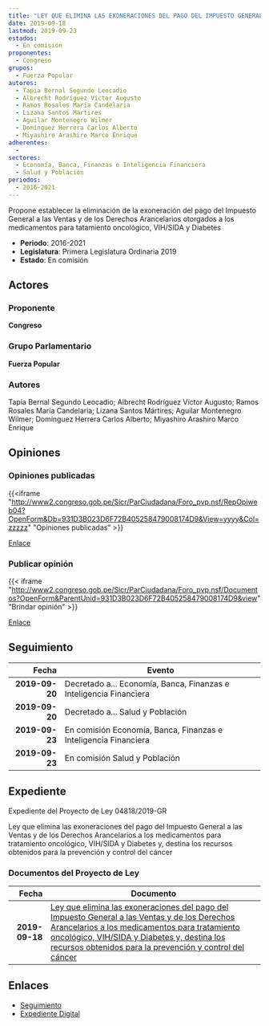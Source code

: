 ```yaml
---
title: "LEY QUE ELIMINA LAS EXONERACIONES DEL PAGO DEL IMPUESTO GENERAL A LAS VENTAS Y DE LOS DERECHOS ARANCELARIOS A LOS MEDICAMENTOS PARA TRATAMIENTO ONCOLÓGICO, VIH/SIDA Y DIABETES Y, DESTINA LOS RECURSOS OBTENIDOS PARA LA PREVENCIÓN Y CONTROL DEL CÁNCER"
date: 2019-09-18
lastmod: 2019-09-23
estados: 
  - En comisión
proponentes: 
  - Congreso
grupos: 
  - Fuerza Popular
autores: 
  - Tapia Bernal Segundo Leocadio
  - Albrecht Rodríguez Víctor Augusto
  - Ramos Rosales María Candelaria
  - Lizana Santos Mártires
  - Aguilar Montenegro Wilmer
  - Domínguez Herrera Carlos Alberto
  - Miyashiro Arashiro Marco Enrique
adherentes: 
  - 
sectores: 
  - Economía, Banca, Finanzas e Inteligencia Financiera
  - Salud y Población
periodos: 
  - 2016-2021
---
```


Propone establecer la eliminación de la exoneración del pago del Impuesto General a las Ventas y de los Derechos Arancelarios otorgados a los medicamentos para tatamiento oncológico, VIH/SIDA y Diabetes

- **Periodo**: 2016-2021
- **Legislatura**: Primera Legislatura Ordinaria 2019
- **Estado**: En comisión

## Actores

### Proponente

**Congreso**

### Grupo Parlamentario

**Fuerza Popular**

### Autores

Tapia Bernal Segundo Leocadio; Albrecht Rodríguez Víctor Augusto; Ramos Rosales María Candelaria; Lizana Santos Mártires; Aguilar Montenegro Wilmer; Domínguez Herrera Carlos Alberto; Miyashiro Arashiro Marco Enrique


## Opiniones

### Opiniones publicadas

{{<iframe "http://www2.congreso.gob.pe/Sicr/ParCiudadana/Foro_pvp.nsf/RepOpiweb04?OpenForm&Db=931D3B023D6F72B405258479008174D9&View=yyyy&Col=zzzzz" "Opiniones publicadas" >}}

[Enlace](http://www2.congreso.gob.pe/Sicr/ParCiudadana/Foro_pvp.nsf/RepOpiweb04?OpenForm&Db=931D3B023D6F72B405258479008174D9&View=yyyy&Col=zzzzz)
### Publicar opinión

{{< iframe "http://www2.congreso.gob.pe/Sicr/ParCiudadana/Foro_pvp.nsf/Documentos?OpenForm&ParentUnid=931D3B023D6F72B405258479008174D9&view" "Brindar opinión" >}}

[Enlace](http://www2.congreso.gob.pe/Sicr/ParCiudadana/Foro_pvp.nsf/Documentos?OpenForm&ParentUnid=931D3B023D6F72B405258479008174D9&view)

## Seguimiento

| Fecha | Evento |
|------:|--------|
| **2019-09-20** | Decretado a... Economía, Banca, Finanzas e Inteligencia Financiera|
| **2019-09-20** | Decretado a... Salud y Población|
| **2019-09-23** | En comisión Economía, Banca, Finanzas e Inteligencia Financiera|
| **2019-09-23** | En comisión Salud y Población|


## Expediente

Expediente del Proyecto de Ley 04818/2019-GR

Ley que elimina las exoneraciones del pago del Impuesto General a las Ventas y de los Derechos Arancelarios a los medicamentos para tratamiento oncológico, VIH/SIDA y Diabetes y, destina los recursos obtenidos para la prevención y control del cáncer


### Documentos del Proyecto de Ley

| Fecha | Documento |
|------:|--------|
| **2019-09-18** | [Ley que elimina las exoneraciones del pago del Impuesto General a las Ventas y de los Derechos Arancelarios a los medicamentos para tratamiento oncológico, VIH/SIDA y Diabetes y, destina los recursos obtenidos para la prevención y control del cáncer](http://www.leyes.congreso.gob.pe/Documentos/2016_2021/Proyectos_de_Ley_y_de_Resoluciones_Legislativas/PL04818_20190918.pdf) |

## Enlaces 

- [Seguimiento](http://www2.congreso.gob.pe/Sicr/TraDocEstProc/CLProLey2016.nsf/f7fff46988ca05b1052578e100829cc7/f89f0dda3b76153905258479006d9761?OpenDocument)
- [Expediente Digital](http://www2.congreso.gob.pe/Sicr/TraDocEstProc/CLProLey2016.nsf/f7fff46988ca05b1052578e100829cc7/f89f0dda3b76153905258479006d9761?OpenDocument&Click=05257FB7005EB655.eb71d0cf91d8294e05256cdf006b5706/$Body/0.1C6C)

